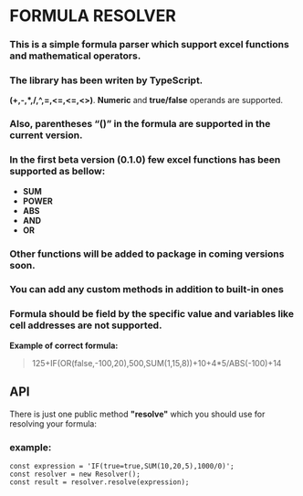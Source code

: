 # FORMULA RESOLVER 

### This is a simple formula parser which support excel functions and mathematical operators.
### The library has been writen by TypeScript. 
 **(+,-,*,/,^,=,<=,<=,<>)**.
**Numeric** and **true/false** operands are supported.
### Also, **parentheses “()”** in the formula are supported in the current version.

### In the first beta version (0.1.0) few excel functions has been supported as bellow:
* **SUM**
* **POWER**
* **ABS**
* **AND**
* **OR**
### Other functions will be added to package in coming versions soon.
### You can add any custom methods in addition to built-in ones
### Formula should be field by the specific value and variables like cell addresses are not supported.
**Example of correct formula:**
>  125+IF(OR(false,-100,20),500,SUM(1,15,8))+10+4*5/ABS(-100)+14

## **API**

There is just one public method **"resolve"** which you should use for resolving your formula: 

### **example**:

    const expression = 'IF(true=true,SUM(10,20,5),1000/0)';
    const resolver = new Resolver();
    const result = resolver.resolve(expression); 
